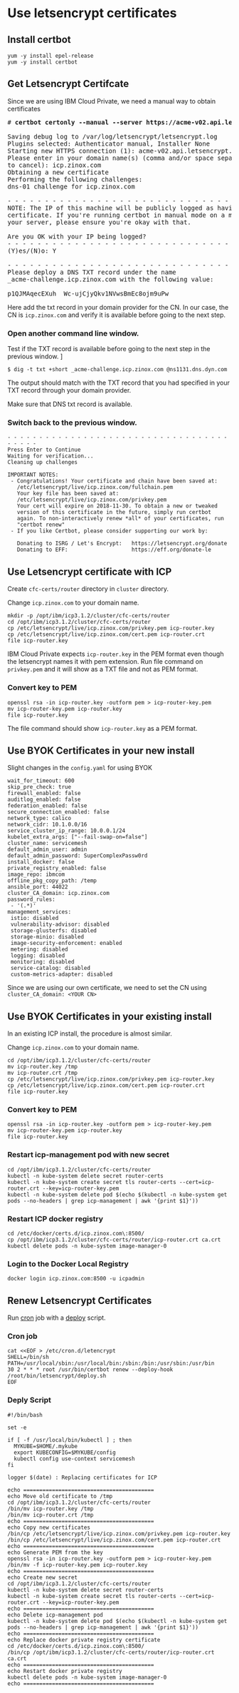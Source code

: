 # Use letsencrypt certificates

## Install certbot

```
yum -y install epel-release
yum -y install certbot 
```

## Get Letsencrypt Certifcate

Since we are using IBM Cloud Private, we need a manual way to obtain certificates

<pre>
# <b>certbot certonly --manual --server https://acme-v02.api.letsencrypt.org/directory --preferred-challenges dns</b>

Saving debug log to /var/log/letsencrypt/letsencrypt.log
Plugins selected: Authenticator manual, Installer None
Starting new HTTPS connection (1): acme-v02.api.letsencrypt.org
Please enter in your domain name(s) (comma and/or space separated)  (Enter 'c'
to cancel): icp.zinox.com
Obtaining a new certificate
Performing the following challenges:
dns-01 challenge for icp.zinox.com
 
- - - - - - - - - - - - - - - - - - - - - - - - - - - - - - - - - - - - - - - -
NOTE: The IP of this machine will be publicly logged as having requested this
certificate. If you're running certbot in manual mode on a machine that is not
your server, please ensure you're okay with that.
 
Are you OK with your IP being logged?
- - - - - - - - - - - - - - - - - - - - - - - - - - - - - - - - - - - - - - - -
(Y)es/(N)o: Y
 
- - - - - - - - - - - - - - - - - - - - - - - - - - - - - - - - - - - - - - - -
Please deploy a DNS TXT record under the name
_acme-challenge.icp.zinox.com with the following value:
 
p1QJMAqecEXuh__Wc-ujCjyQkv1NVwsBmEc8ojm9uPw
</pre>

Here add the txt record in your domain provider for the CN. In our case, the CN is `icp.zinox.com` and verify it is available before going to the next step. 

### Open another command line window.

Test if the TXT record is available before going to the next step in the previous window. ]
 
```
$ dig -t txt +short _acme-challenge.icp.zinox.com @ns1131.dns.dyn.com
```

The output should match with the TXT record that you had specified in your TXT record through your domain provider.

Make sure that DNS txt record is available.

### Switch back to the previous window.

``` 
- - - - - - - - - - - - - - - - - - - - - - - - - - - - - - - - - - - - - - - -
Press Enter to Continue
Waiting for verification...
Cleaning up challenges
 
IMPORTANT NOTES:
 - Congratulations! Your certificate and chain have been saved at:
   /etc/letsencrypt/live/icp.zinox.com/fullchain.pem
   Your key file has been saved at:
   /etc/letsencrypt/live/icp.zinox.com/privkey.pem
   Your cert will expire on 2018-11-30. To obtain a new or tweaked
   version of this certificate in the future, simply run certbot
   again. To non-interactively renew *all* of your certificates, run
   "certbot renew"
 - If you like Certbot, please consider supporting our work by:
 
   Donating to ISRG / Let's Encrypt:   https://letsencrypt.org/donate
   Donating to EFF:                    https://eff.org/donate-le

```

## Use Letsencrypt certificate with ICP

Create `cfc-certs/router` directory in `cluster` directory.


Change `icp.zinox.com` to your domain name.

```
mkdir -p /opt/ibm/icp3.1.2/cluster/cfc-certs/router
cd /opt/ibm/icp3.1.2/cluster/cfc-certs/router
cp /etc/letsencrypt/live/icp.zinox.com/privkey.pem icp-router.key
cp /etc/letsencrypt/live/icp.zinox.com/cert.pem icp-router.crt
file icp-router.key
```

IBM Cloud Private expects `icp-router.key` in the PEM format even though the letsencrypt names it with pem extension. Run file command on `privkey.pem` and it will show as a TXT file and not as PEM format.

### Convert key to PEM

```
openssl rsa -in icp-router.key -outform pem > icp-router-key.pem
mv icp-router-key.pem icp-router.key
file icp-router.key
```

The file command should show `icp-router.key` as a PEM format.

## Use BYOK Certificates in your new install

Slight changes in the `config.yaml` for using BYOK

```
wait_for_timeout: 600
skip_pre_check: true
firewall_enabled: false
auditlog_enabled: false
federation_enabled: false
secure_connection_enabled: false
network_type: calico
network_cidr: 10.1.0.0/16
service_cluster_ip_range: 10.0.0.1/24
kubelet_extra_args: ["--fail-swap-on=false"]
cluster_name: servicemesh
default_admin_user: admin
default_admin_password: SuperComplexPassw0rd
install_docker: false
private_registry_enabled: false
image_repo: ibmcom
offline_pkg_copy_path: /temp
ansible_port: 44022
cluster_CA_domain: icp.zinox.com
password_rules:
 - '(.*)'
management_services:
 istio: disabled
 vulnerability-advisor: disabled
 storage-glusterfs: disabled
 storage-minio: disabled
 image-security-enforcement: enabled
 metering: disabled
 logging: disabled
 monitoring: disabled
 service-catalog: disabled
 custom-metrics-adapter: disabled
```

Since we are using our own certificate, we need to set the CN using `cluster_CA_domain: <YOUR CN>`

## Use BYOK Certificates in your existing install

In an existing ICP install, the procedure is almost similar.

Change `icp.zinox.com` to your domain name.

```
cd /opt/ibm/icp3.1.2/cluster/cfc-certs/router
mv icp-router.key /tmp
mv icp-router.crt /tmp
cp /etc/letsencrypt/live/icp.zinox.com/privkey.pem icp-router.key
cp /etc/letsencrypt/live/icp.zinox.com/cert.pem icp-router.crt
file icp-router.key
```

### Convert key to PEM

```
openssl rsa -in icp-router.key -outform pem > icp-router-key.pem
mv icp-router-key.pem icp-router.key
file icp-router.key
```

### Restart icp-management pod with new secret

```
cd /opt/ibm/icp3.1.2/cluster/cfc-certs/router
kubectl -n kube-system delete secret router-certs
kubectl -n kube-system create secret tls router-certs --cert=icp-router.crt --key=icp-router-key.pem
kubectl -n kube-system delete pod $(echo $(kubectl -n kube-system get pods --no-headers | grep icp-management | awk '{print $1}'))
```

### Restart ICP docker registry

```
cd /etc/docker/certs.d/icp.zinox.com\:8500/
cp /opt/ibm/icp3.1.2/cluster/cfc-certs/router/icp-router.crt ca.crt
kubectl delete pods -n kube-system image-manager-0
```

### Login to the Docker Local Registry

```
docker login icp.zinox.com:8500 -u icpadmin
```

## Renew Letsencrypt Certificates

Run [cron](scripts/cron.sh) job with a [deploy](scripts/deploy.sh) script.

### Cron job

```
cat <<EOF > /etc/cron.d/letencrypt
SHELL=/bin/sh
PATH=/usr/local/sbin:/usr/local/bin:/sbin:/bin:/usr/sbin:/usr/bin
30 2 * * * root /usr/bin/certbot renew --deploy-hook /root/bin/letsencrypt/deploy.sh
EOF
```

### Deply Script

```
#!/bin/bash

set -e

if [ -f /usr/local/bin/kubectl ] ; then
  MYKUBE=$HOME/.mykube
  export KUBECONFIG=$MYKUBE/config
  kubectl config use-context servicemesh
fi

logger $(date) : Replacing certificates for ICP

echo =========================================
echo Move old certificate to /tmp
cd /opt/ibm/icp3.1.2/cluster/cfc-certs/router
/bin/mv icp-router.key /tmp
/bin/mv icp-router.crt /tmp
echo =========================================
echo Copy new certificates
/bin/cp /etc/letsencrypt/live/icp.zinox.com/privkey.pem icp-router.key
/bin/cp /etc/letsencrypt/live/icp.zinox.com/cert.pem icp-router.crt
echo =========================================
echo Generate PEM from the key
openssl rsa -in icp-router.key -outform pem > icp-router-key.pem
/bin/mv -f icp-router-key.pem icp-router.key
echo =========================================
echo Create new secret
cd /opt/ibm/icp3.1.2/cluster/cfc-certs/router
kubectl -n kube-system delete secret router-certs
kubectl -n kube-system create secret tls router-certs --cert=icp-router.crt --key=icp-router-key.pem
echo =========================================
echo Delete icp-management pod
kubectl -n kube-system delete pod $(echo $(kubectl -n kube-system get pods --no-headers | grep icp-management | awk '{print $1}'))
echo =========================================
echo Replace docker private registry certificate
cd /etc/docker/certs.d/icp.zinox.com\:8500/
/bin/cp /opt/ibm/icp3.1.2/cluster/cfc-certs/router/icp-router.crt ca.crt
echo =========================================
echo Restart docker private registry
kubectl delete pods -n kube-system image-manager-0
echo =========================================

```